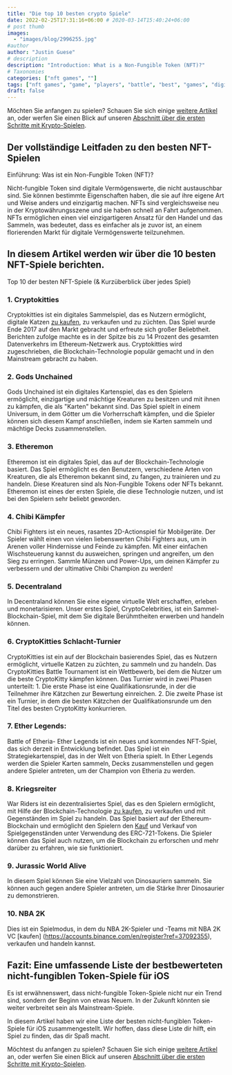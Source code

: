 ```yaml
---
title: "Die top 10 besten crypto Spiele"
date: 2022-02-25T17:31:16+06:00 # 2020-03-14T15:40:24+06:00
# post thumb
images:
  - "images/blog/2996255.jpg"
#author
author: "Justin Guese"
# description
description: "Introduction: What is a Non-Fungible Token (NFT)?"
# Taxonomies
categories: ["nft games", ""]
tags: ["nft games", "game", "players", "battle", "best", "games", "digital"]
draft: false
---
```



Möchten Sie anfangen zu spielen? Schauen Sie sich einige [weitere Artikel](/blog/) an, oder werfen Sie einen Blick auf unseren [Abschnitt über die ersten Schritte mit Krypto-Spielen](/services/how-do-i-get-started/).

## Der vollständige Leitfaden zu den besten NFT-Spielen

Einführung: Was ist ein Non-Fungible Token (NFT)?

Nicht-fungible Token sind digitale Vermögenswerte, die nicht austauschbar sind. Sie können bestimmte Eigenschaften haben, die sie auf ihre eigene Art und Weise anders und einzigartig machen. NFTs sind vergleichsweise neu in der Kryptowährungsszene und sie haben schnell an Fahrt aufgenommen. NFTs ermöglichen einen viel einzigartigeren Ansatz für den Handel und das Sammeln, was bedeutet, dass es einfacher als je zuvor ist, an einem florierenden Markt für digitale Vermögenswerte teilzunehmen.

## In diesem Artikel werden wir über die 10 besten NFT-Spiele berichten.

Top 10 der besten NFT-Spiele (& Kurzüberblick über jedes Spiel)

### 1. Cryptokitties

Cryptokitties ist ein digitales Sammelspiel, das es Nutzern ermöglicht, digitale Katzen [zu kaufen](https://accounts.binance.com/en/register?ref=37092355), zu verkaufen und zu züchten. Das Spiel wurde Ende 2017 auf den Markt gebracht und erfreute sich großer Beliebtheit. Berichten zufolge machte es in der Spitze bis zu 14 Prozent des gesamten Datenverkehrs im Ethereum-Netzwerk aus. Cryptokitties wird zugeschrieben, die Blockchain-Technologie populär gemacht und in den Mainstream gebracht zu haben.

### 2. Gods Unchained 

Gods Unchained ist ein digitales Kartenspiel, das es den Spielern ermöglicht, einzigartige und mächtige Kreaturen zu besitzen und mit ihnen zu kämpfen, die als "Karten" bekannt sind. Das Spiel spielt in einem Universum, in dem Götter um die Vorherrschaft kämpfen, und die Spieler können sich diesem Kampf anschließen, indem sie Karten sammeln und mächtige Decks zusammenstellen.

### 3. Etheremon

Etheremon ist ein digitales Spiel, das auf der Blockchain-Technologie basiert. Das Spiel ermöglicht es den Benutzern, verschiedene Arten von Kreaturen, die als Etheremon bekannt sind, zu fangen, zu trainieren und zu handeln. Diese Kreaturen sind als Non-Fungible Tokens oder NFTs bekannt. Etheremon ist eines der ersten Spiele, die diese Technologie nutzen, und ist bei den Spielern sehr beliebt geworden.

### 4. Chibi Kämpfer

Chibi Fighters ist ein neues, rasantes 2D-Actionspiel für Mobilgeräte. Der Spieler wählt einen von vielen liebenswerten Chibi Fighters aus, um in Arenen voller Hindernisse und Feinde zu kämpfen. Mit einer einfachen Wischsteuerung kannst du ausweichen, springen und angreifen, um den Sieg zu erringen. Sammle Münzen und Power-Ups, um deinen Kämpfer zu verbessern und der ultimative Chibi Champion zu werden!


### 5. Decentraland

In Decentraland können Sie eine eigene virtuelle Welt erschaffen, erleben und monetarisieren. Unser erstes Spiel, CryptoCelebrities, ist ein Sammel-Blockchain-Spiel, mit dem Sie digitale Berühmtheiten erwerben und handeln können.

### 6. CryptoKitties Schlacht-Turnier

CryptoKitties ist ein auf der Blockchain basierendes Spiel, das es Nutzern ermöglicht, virtuelle Katzen zu züchten, zu sammeln und zu handeln. Das CryptoKitties Battle Tournament ist ein Wettbewerb, bei dem die Nutzer um die beste CryptoKitty kämpfen können. Das Turnier wird in zwei Phasen unterteilt: 1. Die erste Phase ist eine Qualifikationsrunde, in der die Teilnehmer ihre Kätzchen zur Bewertung einreichen. 2. Die zweite Phase ist ein Turnier, in dem die besten Kätzchen der Qualifikationsrunde um den Titel des besten CryptoKitty konkurrieren. 

### 7. Ether Legends: 

Battle of Etheria- Ether Legends ist ein neues und kommendes NFT-Spiel, das sich derzeit in Entwicklung befindet. Das Spiel ist ein Strategiekartenspiel, das in der Welt von Etheria spielt. In Ether Legends werden die Spieler Karten sammeln, Decks zusammenstellen und gegen andere Spieler antreten, um der Champion von Etheria zu werden.

### 8. Kriegsreiter

War Riders ist ein dezentralisiertes Spiel, das es den Spielern ermöglicht, mit Hilfe der Blockchain-Technologie [zu kaufen](https://accounts.binance.com/en/register?ref=37092355), zu verkaufen und mit Gegenständen im Spiel zu handeln. Das Spiel basiert auf der Ethereum-Blockchain und ermöglicht den Spielern den [Kauf](https://accounts.binance.com/en/register?ref=37092355) und Verkauf von Spielgegenständen unter Verwendung des ERC-721-Tokens. Die Spieler können das Spiel auch nutzen, um die Blockchain zu erforschen und mehr darüber zu erfahren, wie sie funktioniert.

### 9. Jurassic World Alive

In diesem Spiel können Sie eine Vielzahl von Dinosauriern sammeln. Sie können auch gegen andere Spieler antreten, um die Stärke Ihrer Dinosaurier zu demonstrieren.

### 10. NBA 2K

Dies ist ein Spielmodus, in dem du NBA 2K-Spieler und -Teams mit NBA 2K VC [kaufen] (https://accounts.binance.com/en/register?ref=37092355), verkaufen und handeln kannst.

## Fazit: Eine umfassende Liste der bestbewerteten nicht-fungiblen Token-Spiele für iOS

Es ist erwähnenswert, dass nicht-fungible Token-Spiele nicht nur ein Trend sind, sondern der Beginn von etwas Neuem. In der Zukunft könnten sie weiter verbreitet sein als Mainstream-Spiele.

In diesem Artikel haben wir eine Liste der besten nicht-fungiblen Token-Spiele für iOS zusammengestellt. Wir hoffen, dass diese Liste dir hilft, ein Spiel zu finden, das dir Spaß macht.

Möchtest du anfangen zu spielen? Schauen Sie sich einige [weitere Artikel](/blog/) an, oder werfen Sie einen Blick auf unseren [Abschnitt über die ersten Schritte mit Krypto-Spielen](/services/how-do-i-get-started/).